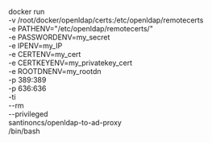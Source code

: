 docker run \
	  -v /root/docker/openldap/certs:/etc/openldap/remotecerts \
	  -e PATHENV="/etc/openldap/remotecerts/" \
	  -e PASSWORDENV=my_secret \
          -e IPENV=my_IP \
          -e CERTENV=my_cert \
          -e CERTKEYENV=my_privatekey_cert \
          -e ROOTDNENV=my_rootdn \
	  -p 389:389 \
          -p 636:636 \
	  -ti \
	  --rm \
          --privileged \
	  santinoncs/openldap-to-ad-proxy \
	 /bin/bash

